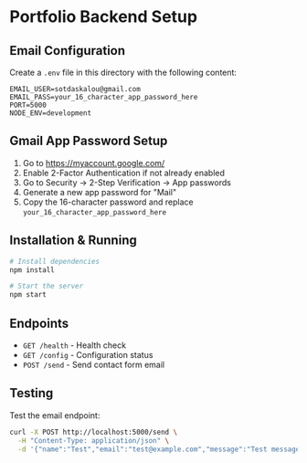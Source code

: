 # Portfolio Backend Setup

## Email Configuration

Create a `.env` file in this directory with the following content:

```
EMAIL_USER=sotdaskalou@gmail.com
EMAIL_PASS=your_16_character_app_password_here
PORT=5000
NODE_ENV=development
```

## Gmail App Password Setup

1. Go to https://myaccount.google.com/
2. Enable 2-Factor Authentication if not already enabled
3. Go to Security → 2-Step Verification → App passwords
4. Generate a new app password for "Mail"
5. Copy the 16-character password and replace `your_16_character_app_password_here`

## Installation & Running

```bash
# Install dependencies
npm install

# Start the server
npm start
```

## Endpoints

- `GET /health` - Health check
- `GET /config` - Configuration status
- `POST /send` - Send contact form email

## Testing

Test the email endpoint:
```bash
curl -X POST http://localhost:5000/send \
  -H "Content-Type: application/json" \
  -d '{"name":"Test","email":"test@example.com","message":"Test message"}'
```
